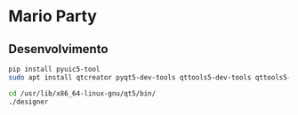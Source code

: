 # Mario Party

## Desenvolvimento

```sh
pip install pyuic5-tool
sudo apt install qtcreator pyqt5-dev-tools qttools5-dev-tools qttools5-dev

cd /usr/lib/x86_64-linux-gnu/qt5/bin/
./designer
```
